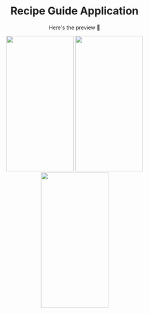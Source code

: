 <h1 align="center">Recipe Guide Application</h1>
<p align="center">Here's the preview 🧐</p>
  <p align="center">
    <img src="https://user-images.githubusercontent.com/70858557/134022408-d3148aad-df86-4f8b-837c-6bea93fe99b4.png" height="363" width="181"> <img src="https://user-images.githubusercontent.com/70858557/133937656-b73a686b-2fd1-46f8-abe6-e26a94ea4d5d.png" height="363px" width="181px"> <img src="https://user-images.githubusercontent.com/70858557/133937689-75e85b88-07b9-4423-8449-e65056977364.png" height="363px" width="181px"> 

